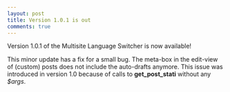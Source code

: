 ```yaml
---
layout: post
title: Version 1.0.1 is out
comments: true
---
```


Version 1.0.1 of the Multisite Language Switcher is now available!

This minor update has a fix for a small bug. The meta-box in the edit-view of (custom) posts does not include the auto-drafts anymore. This issue was introduced in version 1.0 because of calls to **get\_post\_stati** without any _$args_.